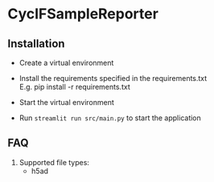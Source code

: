 # CycIFSampleReporter

## Installation

- Create a virtual environment
- Install the requirements specified in the requirements.txt  
  E.g. pip install -r requirements.txt
  
- Start the virtual environment
- Run `streamlit run src/main.py` to start the application

## FAQ

1. Supported file types:
    - h5ad
    